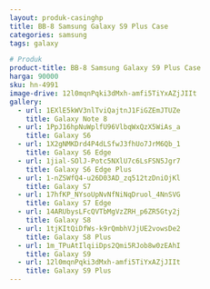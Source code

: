 ```yaml
---
layout: produk-casinghp
title: BB-8 Samsung Galaxy S9 Plus Case
categories: samsung
tags: galaxy

# Produk
product-title: BB-8 Samsung Galaxy S9 Plus Case
harga: 90000
sku: hn-4991
image-drive: 12l0mqnPqki3dMxh-amfi5TiYxAZjJIIt
gallery:
  - url: 1EXlE5kWV3nlTviQajtnJ1FiGZEmJTUZe
    title: Galaxy Note 8
  - url: 1PpJ16hpNuWplfU96VlbqWxQzX5WiAs_a
    title: Galaxy S6
  - url: 1X2gNMKDrd4P4dLSfwJ3fhUo7JrM6Qb_1
    title: Galaxy S6 Edge
  - url: 1jial-SOlJ-Potc5NXlU7c6LsFSN5Jgr7
    title: Galaxy S6 Edge Plus
  - url: 1-nZSWfQ4-u26D03AD_zq512tzDniOjKl
    title: Galaxy S7
  - url: 17hfKP_NYsoUpNvNfNiNqDruol_4NnSVG
    title: Galaxy S7 Edge
  - url: 14ARUbysLFcQVTbMgVzZRH_p6ZR5Gty2j
    title: Galaxy S8
  - url: 1tjKItQiDfWs-k9rQmbhVJjUE2vowsDe2
    title: Galaxy S8 Plus
  - url: 1m_TPuAtIlqiiDps2Qmi5RJob8w0zEAhI
    title: Galaxy S9
  - url: 12l0mqnPqki3dMxh-amfi5TiYxAZjJIIt
    title: Galaxy S9 Plus
---
```

